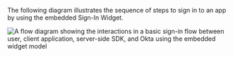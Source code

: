 The following diagram illustrates the sequence of steps to sign in to an app by using the embedded Sign-In Widget.

<div class="full">

![A flow diagram showing the interactions in a basic sign-in flow between user, client application, server-side SDK, and Okta using the embedded widget model](/img/oie-embedded-sdk/oie-widget-java-basic-sign-in-flow-diagram.png)

<!--
Source image: https://www.figma.com/file/YH5Zhzp66kGCglrXQUag2E/%F0%9F%93%8A-Updated-Diagrams-for-Dev-Docs?type=design&node-id=4658-25793&mode=design&t=8ePcY1bUIDFjmr85-11 oie-widget-java-basic-sign-in-flow-diagram
-->

</div>
